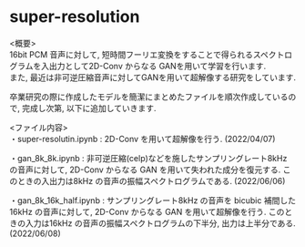 # super-resolution
<概要> \
16bit PCM 音声に対して, 短時間フーリエ変換をすることで得られるスペクトログラムを入出力として2D-Conv からなる GANを用いて学習を行います. \
また, 最近は非可逆圧縮音声に対してGANを用いて超解像する研究をしています.

卒業研究の際に作成したモデルを簡潔にまとめたファイルを順次作成しているので, 完成し次第, 以下に追加していきます.


<ファイル内容> \
・super-resolutin.ipynb : 2D-Conv を用いて超解像を行う. (2022/04/07)

・gan_8k_8k.ipynb : 非可逆圧縮(celp)などを施したサンプリングレート8kHz の音声に対して, 2D-Conv からなる GAN を用いて失われた成分を復元する. このときの入出力は8kHz の音声の振幅スペクトログラムである. (2022/06/06)

・gan_8k_16k_half.ipynb : サンプリングレート8kHz の音声を bicubic 補間した16kHz の音声に対して, 2D-Conv からなる GAN を用いて超解像を行う. このときの入力は16kHz の音声の振幅スペクトログラムの下半分, 出力は上半分である. (2022/06/08)
